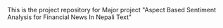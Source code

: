 This is the project repository for Major project "Aspect Based Sentiment Analysis for Financial News In Nepali Text"
